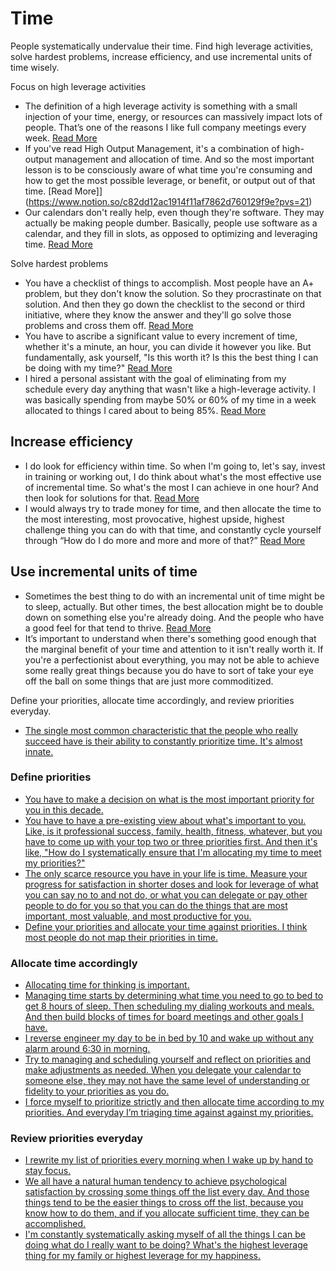 # Time

People systematically undervalue their time.
Find high leverage activities, solve hardest problems, increase efficiency, and use incremental units of time wisely.

Focus on high leverage activities 

- The definition of a high leverage activity is something with a small injection of your time, energy, or resources can massively impact lots of people. That’s one of the reasons I like full company meetings every week. [Read More](https://www.notion.so/ba2f26eb94e14224af258c28a42d059b?pvs=21)
- If you've read High Output Management, it's a combination of high-output management and allocation of time. And so the most important lesson is to be consciously aware of what time you're consuming and how to get the most possible leverage, or benefit, or output out of that time. [Read More]](https://www.notion.so/c82dd12ac1914f11af7862d760129f9e?pvs=21)
- Our calendars don't really help, even though they're software. They may actually be making people dumber. Basically, people use software as a calendar, and they fill in slots, as opposed to optimizing and leveraging time. [Read More](https://www.notion.so/ce7b0d254c7b4796b3aa62ed93b7a3f5?pvs=21)

Solve hardest problems

- You have a checklist of things to accomplish. Most people have an A+ problem, but they don't know the solution. So they procrastinate on that solution. And then they go down the checklist to the second or third initiative, where they know the answer and they'll go solve those problems and cross them off. [Read More](https://www.notion.so/ce7b0d254c7b4796b3aa62ed93b7a3f5?pvs=21)
- You have to ascribe a significant value to every increment of time, whether it's a minute, an hour, you can divide it however you like. But fundamentally, ask yourself, "Is this worth it? Is this the best thing I can be doing with my time?" [Read More](https://www.notion.so/5217287f67d642cbb7ab5263cc0e06f5?pvs=21)
- I hired a personal assistant with the goal of eliminating from my schedule every day anything that wasn't like a high-leverage activity. I was basically spending from maybe 50% or 60% of my time in a week allocated to things I cared about to being 85%. [Read More](https://www.notion.so/5217287f67d642cbb7ab5263cc0e06f5?pvs=21)

## Increase efficiency

- I do look for efficiency within time. So when I'm going to, let's say, invest in training or working out, I do think about what's the most effective use of incremental time. So what's the most I can achieve in one hour? And then look for solutions for that. [Read More](https://www.notion.so/5217287f67d642cbb7ab5263cc0e06f5?pvs=21)
- I would always try to trade money for time, and then allocate the time to the most interesting, most provocative, highest upside, highest challenge thing you can do with that time, and constantly cycle yourself through “How do I do more and more and more of that?” [Read More](https://www.notion.so/5217287f67d642cbb7ab5263cc0e06f5?pvs=21)

## Use incremental units of time

- Sometimes the best thing to do with an incremental unit of time might be to sleep, actually. But other times, the best allocation might be to double down on something else you're already doing. And the people who have a good feel for that tend to thrive. [Read More](https://www.notion.so/c82dd12ac1914f11af7862d760129f9e?pvs=21)
- It’s important to understand when there's something good enough that the marginal benefit of your time and attention to it isn't really worth it. If you're a perfectionist about everything, you may not be able to achieve some really great things because you do have to sort of take your eye off the ball on some things that are just more commoditized.

Define your priorities, allocate time accordingly, and review priorities everyday.  

- [The single most common characteristic that the people who really succeed have is their ability to constantly prioritize time. It's almost innate.](https://www.notion.so/ce7b0d254c7b4796b3aa62ed93b7a3f5?pvs=21)

### Define priorities

- [You have to make a decision on what is the most important priority for you in this decade.](https://www.notion.so/3e5299e5241943318fb2664ccc902452?pvs=21)
- [You have to have a pre-existing view about what's important to you. Like, is it professional success, family, health, fitness, whatever, but you have to come up with your top two or three priorities first. And then it's like, "How do I systematically ensure that I'm allocating my time to meet my priorities?"](https://www.notion.so/5217287f67d642cbb7ab5263cc0e06f5?pvs=21)
- [The only scarce resource you have in your life is time. Measure your progress for satisfaction in shorter doses and look for leverage of what you can say no to and not do, or what you can delegate or pay other people to do for you so that you can do the things that are most important, most valuable, and most productive for you.](https://www.notion.so/601968f6b3674df8b99b0ffee12b007f?pvs=21)
- [Define your priorities and allocate your time against priorities. I think most people do not map their priorities in time.](https://www.notion.so/0cd4d093f9244e599650488c0a2ee91c?pvs=21)

### Allocate time accordingly

- [Allocating time for thinking is important.](https://www.notion.so/f7fea90852f94320811d113ecd43f019?pvs=21)
- [Managing time starts by determining what time you need to go to bed to get 8 hours of sleep. Then scheduling my dialing workouts and meals. And then build blocks of times for board meetings and other goals I have.](https://www.notion.so/f7fea90852f94320811d113ecd43f019?pvs=21)
- [I reverse engineer my day to be in bed by 10 and wake up without any alarm around 6:30 in morning.](https://www.notion.so/159b2d7c3abd4c4e8173533d2b5a865d?pvs=21)
- [Try to managing and scheduling yourself and reflect on priorities and make adjustments as needed. When you delegate your calendar to someone else, they may not have the same level of understanding or fidelity to your priorities as you do.](https://www.notion.so/3e5299e5241943318fb2664ccc902452?pvs=21)
- [I force myself to prioritize strictly and then allocate time according to my priorities. And everyday I’m triaging time against against my priorities.](https://www.notion.so/0cd4d093f9244e599650488c0a2ee91c?pvs=21)

### Review priorities everyday

- [I rewrite my list of priorities every morning when I wake up by hand to stay focus.](https://www.notion.so/f7fea90852f94320811d113ecd43f019?pvs=21)
- [We all have a natural human tendency to achieve psychological satisfaction by crossing some things off the list every day. And those things tend to be the easier things to cross off the list, because you know how to do them, and if you allocate sufficient time, they can be accomplished.](https://www.notion.so/389473e47f0d4bb78be58d5af1b9ee97?pvs=21)
- [I'm constantly systematically asking myself of all the things I can be doing what do I really want to be doing? What's the highest leverage thing for my family or highest leverage for my happiness.](https://www.notion.so/ce9c254b14474f57a6d272895a07cdf4?pvs=21)